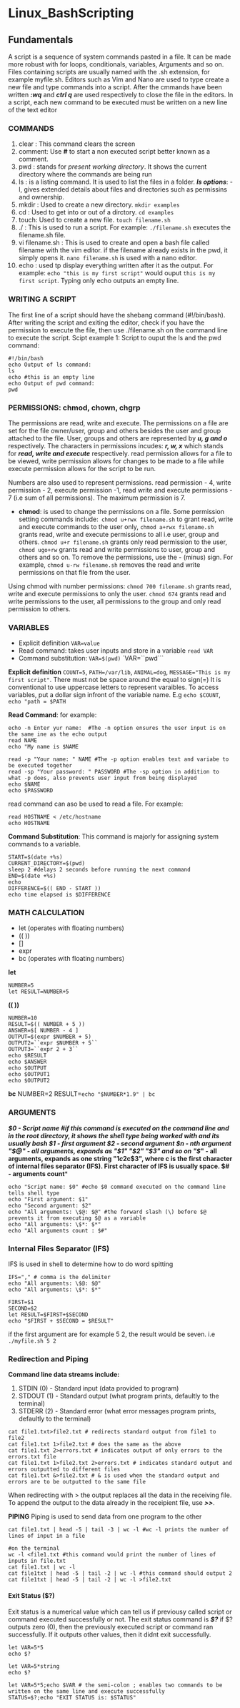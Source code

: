 # Linux_BashScripting
## Fundamentals

A script is a sequence of system commands pasted in a file. It can be made more robust with for loops, conditionals, variables, Arguments and so on. Files containing scripts are usually named with the .sh extension, for example myfile.sh. Editors such as Vim and Nano are used to type create a new file and type commands into a script. After the cmmands have been written ***:wq*** and ***ctrl q*** are used respectively to close the file in the editors. In a script, each new command to be executed must be written on a new line of the text editor

### COMMANDS
1. clear : This command clears the screen
2. comment: Use ***#*** to start a non executed script better known as a comment.
3. pwd : stands for *present working directory*. It shows the current directory where the commands are being run
4. ls : is a listing command. It is used to list the files in a folder.
   ***ls options***: -l, gives extended details about files and directories such as permissins and ownership.
5. mkdir : Used to create a new directory. `mkdir examples`
6. cd : Used to get into or out of a dirctory. `cd examples`
7. touch: Used to create a new file. `touch filename.sh`
8. ./ : This is used to run a script. For example: `./filename.sh` executes the filename.sh file.
9. vi filename.sh : This is used to create and open a bash file called filename with the vim editor. if the filename already exists in the pwd, it simply opens it. `nano filename.sh` is used with a nano editor.
10. echo : used tp display everything written after it as the output. For example: `echo "this is my first script"` would ouput `this is my first script`. Typing only echo outputs an empty line.
### WRITING A SCRIPT
The first line of a script should have the shebang command (#!/bin/bash).
After writing the script and exiting the editor, check if you have the permission to execute the file, then use ./filename.sh on the command line to execute the script.
Scipt example 1: Script to ouput the ls and the pwd command:

```
#!/bin/bash
echo Output of ls command:
ls
echo #this is an empty line 
echo Output of pwd command:
pwd
```

### PERMISSIONS: chmod, chown, chgrp
The permissions are read, write and execute. The permissions on a file are set for the file owner/user, group and others besides the user and group attached to the file. User, groups and others are represented by ***u, g and o*** respectively. The characters in permissions incudes: ***r, w, x*** which stands for ***read, write and execute*** respectively. read permission allows for a file to be viewed, write permission allows for changes to be made to a file while execute permission allows for the script to be run. 

Numbers are also used to represent permissions. read permission - 4, write permission - 2, execute permission -1, read write and execute permissions - 7 (i.e sum of all permissions). The maximum permission is 7.

* **chmod**: is used to change the permissions on a file. Some permission setting commands include:` chmod u+rwx filename.sh` to grant read, write and execute commands to the user only, `chmod a+rwx filename.sh` grants read, write and execute permissions to all i.e user, group and others. `chmod u+r filename.sh` grants only read permission to the user, `chmod ugo+rw` grants read and write permissions to user, group and others and so on. To remove the permissions, use the - (minus) sign. For example, `chmod u-rw filename.sh` removes the read and write permissions on that file from the user.

 Using chmod with number permissions: `chmod 700 filename.sh` grants read, write and execute permissions to only the user. `chmod 674` grants read and write permissions to the user, all permissions to the group and only read permission to others. 

 ### VARIABLES
 * Explicit definition `VAR=value`
 * Read command: takes user inputs and store in a variable `read VAR`
 * Command substitution: `VAR=$(pwd)` `VAR=``pwd```
   
**Explicit definition**
`COUNT=5`, `PATH=/var/lib`, `ANIMAL=dog`, `MESSAGE="This is my first script"`. There must not be space around the equal to sign(=) It is conventional to use uppercase letters to represent varaibles.
To access variables, put a dollar sign infront of the variable name. E.g `echo $COUNT`, `echo "path = $PATH`

**Read Command**: for example:
```
echo -n Enter yur name:  #The -n option ensures the user input is on the same ine as the echo output
read NAME
echo "My name is $NAME
```
```
read -p "Your name: " NAME #The -p option enables text and variabe to be executed together
read -sp "Your password: " PASSWORD #The -sp option in addition to what -p does, also prevents user input from being displayed
echo $NAME
echo $PASSWORD
 ```
read command can aso be used to read a file. For example:
```
read HOSTNAME < /etc/hostname
echo HOSTNAME
```

**Command Substitution**: This command is majorly for assigning system commands to a variable.

```
START=$(date +%s)
CURRENT_DIRECTORY=$(pwd)
sleep 2 #delays 2 seconds before running the next command
END=$(date +%s)
echo
DIFFERENCE=$(( END - START ))
echo time elapsed is $DIFFERENCE
```
### MATH CALCULATION
* let (operates with floating numbers)
* (( ))
* []
* expr
* bc (operates with floating numbers)
  
**let**
```
NUMBER=5
let RESULT=NUMBER+5
```
**(( ))**
```
NUMBER=10
RESULT=$(( NUMBER + 5 ))
ANSWER=$[ NUMBER - 4 ]
OUTPUT=$(expr $NUMBER + 5)
OUTPUT2=``expr $NUMBER + 5``
OUTPUT3=``expr 2 + 3``
echo $RESULT
echo $ANSWER
echo $OUTPUT
echo $OUTPUT1
echo $OUTPUT2
```
**bc**
NUMBER=2
RESULT=``echo "$NUMBER*1.9" | bc``

### ARGUMENTS
***$0 - Script name #if this command is executed on the command line and in the root directory, it shows the shell type being worked with and its usually bash 
$1 - first argument
$2 - second argument
$n - nth argument
"$@" - all arguments, expands as "$1" "$2" "$3" and so on
"$*" - all arguments, expands as one string "$1c$2c$3", where c is the first character of internal files separator (IFS). First character of IFS is usually space.
$# - arguments count***

```
echo "Script name: $0" #echo $0 command executed on the command line tells shell type 
echo "First argument: $1"
echo "Second argument: $2"
echo "All arguments: \$@: $@" #the forward slash (\) before $@ prevents it from executing $@ as a variable
echo "All arguments: \$*: $*"
echo "All arguments count : $#"
```
### Internal Files Separator (IFS)
IFS is used in shell to determine how to do word spitting
```
IFS="," # comma is the delimiter
echo "All arguments: \$@: $@"
echo "All arguments: \$*: $*"
```
```
FIRST=$1
SECOND=$2
let RESULT=$FIRST+$SECOND
echo "$FIRST + $SECOND = $RESULT"
```
if the first argument are for example 5 2, the result would be seven. i.e `./myfile.sh 5 2`

### Redirection and Piping
**Command line data streams include:**
1. STDIN (0) - Standard input (data provided to program)
2. STDOUT (1) - Standard output (what program prints, defaultly to the terminal)
3. STDERR (2) - Standard error  (what error messages program prints, defaultly to  the terminal)

```
cat file1.txt>file2.txt # redirects standard output from file1 to file2
cat file1.txt 1>file2.txt # does the same as the above
cat file1.txt 2>errors.txt # indicates output of only errors to the errors.txt file
cat file1.txt 1>file2.txt 2>errors.txt # indicates standard output and errors outputted to different files
cat file1.txt &>file2.txt # & is used when the standard output and errors are to be outputted to the same file
```
When redirecting with > the output replaces all the data in the receiving file. To append the output to the data already in the receipient file, use ***>>***.

**PIPING**
Piping is used to send data from one program to the other 
```
cat file1.txt | head -5 | tail -3 | wc -l #wc -l prints the number of lines of input in a file
```
```
#on the terminal
wc -l <file1.txt #this command would print the number of lines of inputs in file.txt
cat file1.txt | wc -l
cat file1txt | head -5 | tail -2 | wc -l #this command should output 2
cat file1txt | head -5 | tail -2 | wc -l >file2.txt
```

#### Exit Status ($?)
Exit status is a numerical value which can tell us if previousy called script or command executed successfully or not. The exit status command is ***$?***
if $? outputs zero (0), then the previously executed script or command ran successfully. If it outputs other values, then it didnt exit successfully.

```
let VAR=5*5
echo $?

let VAR=5*string
echo $?

let VAR=5*5;echo $VAR # the semi-colon ; enables two commands to be written on the same line and execute successfully
STATUS=$?;echo "EXIT STATUS is: $STATUS"
